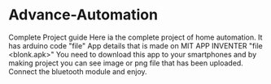 # Advance-Automation
Complete Project guide
Here ia the complete project of home automation.
It has arduino code "file<Arduino Code>"
App details that is made on MIT APP INVENTER   "file <blonk.apk>"
You need to download this app to your smartphones and by making project you can see image or png file that has been uploaded.
Connect the bluetooth module and enjoy.
